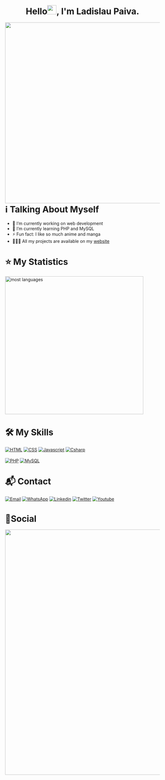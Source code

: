 <div align="center">
  
# Hello<img src="https://raw.githubusercontent.com/kaueMarques/kaueMarques/master/hi.gif" width="30px">, I'm Ladislau Paiva.
</div>

<img align="right" height="590em" src="https://raw.githubusercontent.com/gist/ladislaubpaiva/4395d35d13d99280ff80252c20ba3f20/raw/6927089a2c3a9f18c6cb8501ce3c96f1a8b29939/digitalcard.svg"/>
<h1 align="left">ℹ️ Talking About Myself</h1>

- 🔭 I’m currently working on web development
- 🌱 I’m currently learning PHP and MySQL
- ⚡ Fun fact: I like so much anime and manga
- 🧑🏽‍💻 All my projects are available on my <a href ="https://ladislaubpaiva.github.io">website</a>

<h1 align="left">⭐ My Statistics</h1>
<img width="450em" src="https://github-readme-stats.vercel.app/api/top-langs/?username=ladislaubpaiva&layout=compact&theme=tokyonight" alt="most languages"/>

<h1 align="left">🛠️ My Skills</h1>  
<a href="">
<img align="center" alt="HTML" src="https://img.shields.io/badge/HTML5-E34F26?style=for-the-badge&logo=html5&logoColor=white"></a>
<a href="">
<img align="center" alt="CSS" src="https://img.shields.io/badge/CSS3-1572B6?style=for-the-badge&logo=css3&logoColor=white"></a>
<a href="">
<img align="center" alt="Javascript" src="https://img.shields.io/badge/JavaScript-F7DF1E?style=for-the-badge&logo=javascript&logoColor=black"></a>
<a href="">
<img align="center" alt="Csharp" src="https://img.shields.io/badge/C%23-239120?style=for-the-badge&logo=c-sharp&logoColor=white"></a>
<br>
<br>
<a href="">
<img align="center" alt="PHP" src="https://img.shields.io/badge/PHP-777BB4?style=for-the-badge&logo=php&logoColor=white"></a>
<a href="">
<img align="center" alt="MySQL" src="https://img.shields.io/badge/MySQL-00000F?style=for-the-badge&logo=mysql&logoColor=white"></a>

<h1 align="left">📬 Contact</h1>

<a href="mailto:ladislaubpaiva@hotmail.com" target="_blank">
<img align="center" alt="Email" src="https://img.shields.io/badge/Gmail-D14836?style=for-the-badge&logo=gmail&logoColor=white"></a>
<a href="https://wa.me/message/C4AULT2XI4BUO1" target="_blank">
<img align="center" alt="WhatsApp" src="https://img.shields.io/badge/WhatsApp-25D366?style=for-the-badge&logo=whatsapp&logoColor=white"></a>
<a href="https://www.linkedin.com/in/ladislaupaiva/" target="_blank">
<img align="center" alt=Linkedin src="https://img.shields.io/badge/LinkedIn-0077B5?style=for-the-badge&logo=linkedin&logoColor=white"></a>
<a href="https://twitter.com/ladislaubpaiva" target="_blank">
<img align="center" alt="Twitter" src="https://img.shields.io/badge/Twitter-1DA1F2?style=for-the-badge&logo=twitter&logoColor=white"></a>
<a href="https://twitter.com/ladislaubpaiva" target="_blank">
<img align="center" alt="Youtube" src="https://img.shields.io/badge/YouTube-FF0000?style=for-the-badge&logo=youtube&logoColor=white"></a>

<h1 align="left">🔗Social</h1>
<div align="center">
<img width="800em" src="https://github-readme-twitter-gazf.vercel.app/api?id=ladislaubpaiva&layout=wide&show_reply=off&show_retweet=off"/>
</div> 
